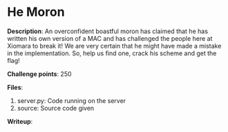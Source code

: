 # He Moron

**Description**: An overconfident boastful moron has claimed that he has written his own version of a MAC and has challenged the people here at Xiomara to break it! We are very certain that he might have made a mistake in the implementation. So, help us find one, crack his scheme and get the flag!  
  
**Challenge points**: 250  
  
**Files**:
1. server.py: Code running on the server
2. source: Source code given
  

**Writeup**:

